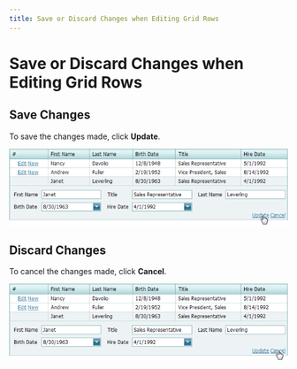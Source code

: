 ```yaml
---
title: Save or Discard Changes when Editing Grid Rows
---
```

# Save or Discard Changes when Editing Grid Rows
## Save Changes
To save the changes made, click **Update**.

![SaveChanges](../../../images/Img7150.png)

## Discard Changes
To cancel the changes made, click **Cancel**.

![CancelChanges](../../../images/Img7151.png)